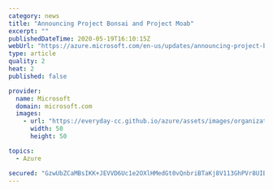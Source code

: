 ```yaml
---
category: news
title: "Announcing Project Bonsai and Project Moab"
excerpt: ""
publishedDateTime: 2020-05-19T16:10:15Z
webUrl: "https://azure.microsoft.com/en-us/updates/announcing-project-bonsai-and-project-moab/"
type: article
quality: 2
heat: 2
published: false

provider:
  name: Microsoft
  domain: microsoft.com
  images:
    - url: "https://everyday-cc.github.io/azure/assets/images/organizations/microsoft.com-50x50.jpg"
      width: 50
      height: 50

topics:
  - Azure

secured: "GzwUbZCaMBsIKK+JEVVD6Uc1e2OXlHMedGt0vQnbriBTaKj8V113GhPVr8UIBvmtBx+6HAQ+dXHbEoxQaa83JgTglwLxgmAYl5KuYNNCFvIerSOSXtAycKhIN3UrKwYhMITFa9rqOdc6FD28LlM39F/QQR+1rHMQGhHIY1Z7gB2v0E2IGUSDxtrFF5O+41VRX0V53yV7LGrhASw1YnybGrss/V0z7HxNtItTR9B9ABsIcIow2U+S0mbIWKV0A8p3IUybH9mMYvvbWOJwiOX5yo69X3vZsrUh3AvCIvKv9zN3sHtZoB5DYnPe2zfKichYXX7+Jpqyyq2500Kc+kNicg==;aaVd29wJ9p6/gI6p+2BtXw=="
---
```


